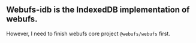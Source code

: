 ## Webufs-idb is the IndexedDB implementation of webufs.

However, I need to finish webufs core project `@webufs/webufs` first.